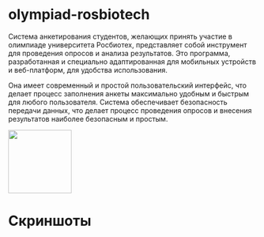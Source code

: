 # olympiad-rosbiotech

Система анкетирования студентов, желающих принять участие в олимпиаде университета Росбиотех, представляет собой инструмент для проведения опросов и анализа результатов. Это программа, разработанная и специально адаптированная для мобильных устройств и веб-платформ, для удобства использования.

Она имеет современный и простой пользовательский интерфейс, что делает процесс заполнения анкеты максимально удобным и быстрым для любого пользователя. Система обеспечивает безопасность передачи данных, что делает процесс проведения опросов и внесения результатов наиболее безопасным и простым.


<p float="left">

   <a href="https://olymp.rbtu-mgupp.ru/#/" width="128" /><img src="https://sun9-15.userapi.com/impg/3nhQmzaM4Cb7nptDd_4rT9Pi765CUgBpNpU26Q/TIQO-S46CjU.jpg?size=977x317&quality=96&sign=0b12b0a4dd25db8933d1d50e569f519b&type=album" width="128" /></a>
</p>

# Скриншоты
<p float="left">


 </p>




